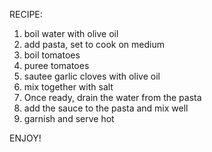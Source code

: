 RECIPE:
1. boil water with olive oil
2. add pasta, set to cook on medium
3. boil tomatoes
4. puree tomatoes
5. sautee garlic cloves with olive oil
6. mix together with salt
7. Once ready, drain the water from the pasta
8. add the sauce to the pasta and mix well
9. garnish and serve hot

ENJOY!
